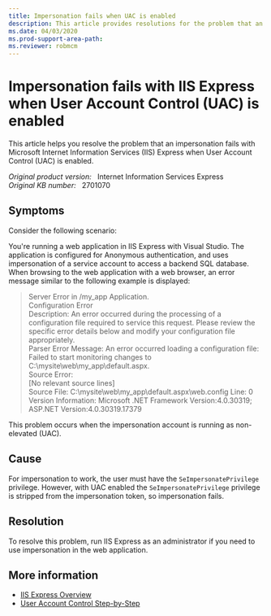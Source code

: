 ```yaml
---
title: Impersonation fails when UAC is enabled
description: This article provides resolutions for the problem that an impersonation fails with IIS Express when UAC is enabled.
ms.date: 04/03/2020
ms.prod-support-area-path: 
ms.reviewer: robmcm
---
```

# Impersonation fails with IIS Express when User Account Control (UAC) is enabled

This article helps you resolve the problem that an impersonation fails with Microsoft Internet Information Services (IIS) Express when User Account Control (UAC) is enabled.

_Original product version:_ &nbsp; Internet Information Services Express  
_Original KB number:_ &nbsp; 2701070

## Symptoms

Consider the following scenario:

You're running a web application in IIS Express with Visual Studio. The application is configured for Anonymous authentication, and uses impersonation of a service account to access a backend SQL database. When browsing to the web application with a web browser, an error message similar to the following example is displayed:

> Server Error in /my_app Application.  
> Configuration Error  
> Description: An error occurred during the processing of a configuration file required to service this request. Please review the specific error details below and modify your configuration file appropriately.  
> Parser Error Message: An error occurred loading a configuration file: Failed to start monitoring changes to C:\mysite\web\my_app\default.aspx.  
> Source Error:  
> [No relevant source lines]  
> Source File: C:\mysite\web\my_app\default.aspx\web.config Line: 0  
> Version Information: Microsoft .NET Framework Version:4.0.30319; ASP.NET Version:4.0.30319.17379  

This problem occurs when the impersonation account is running as non-elevated (UAC).

## Cause

For impersonation to work, the user must have the `SeImpersonatePrivilege` privilege. However, with UAC enabled the `SeImpersonatePrivilege` privilege is stripped from the impersonation token, so impersonation fails.

## Resolution

To resolve this problem, run IIS Express as an administrator if you need to use impersonation in the web application.

## More information

- [IIS Express Overview](/iis/extensions/introduction-to-iis-express/iis-express-overview)
- [User Account Control Step-by-Step](/previous-versions/windows/it-pro/windows-server-2008-R2-and-2008/cc709691(v=ws.10))
